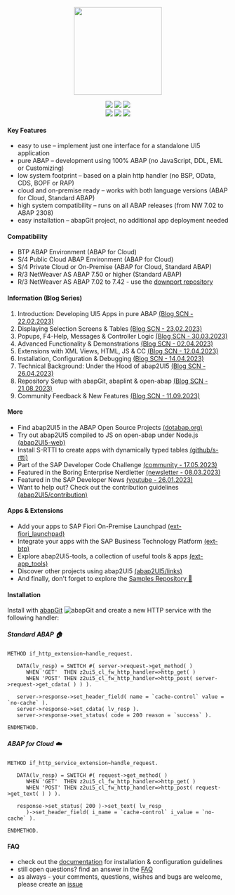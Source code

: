 <p align="center"><a href="http://www.abap2ui5.org" target="_blank"><img src="https://github.com/abap2UI5/abap2UI5/assets/102328295/52ac0bb6-a219-4e9d-9e4f-62698dab3063" width="200"></a></p>

<p align="center">
<a href="https://github.com/abap2ui5/abap2ui5/releases/"><img src="https://img.shields.io/github/v/release/abap2ui5/abap2ui5"></a>
<a href="https://opensource.org/licenses/MIT"><img src="https://img.shields.io/badge/License-MIT-yellow.svg"></a>
<a href="https://abaplint.app/stats/abap2UI5/abap2UI5"><img src="https://img.shields.io/badge/tested_with-abaplint-green"></a>
   <br>
<a href="https://github.com/abap2UI5/abap2UI5/issues/306"><img src="https://img.shields.io/badge/PRs-welcome-green"></a>
<a href="https://github.com/abap2UI5/abap2UI5/graphs/contributors"><img src="https://img.shields.io/github/contributors/abap2ui5/abap2ui5"></a>
<a href="https://twitter.com/abap2UI5"><img src="https://img.shields.io/twitter/follow/abap2UI5"></a>
</p>

#### Key Features
* easy to use – implement just one interface for a standalone UI5 application
* pure ABAP – development using 100% ABAP (no JavaScript, DDL, EML or Customizing)
* low system footprint – based on a plain http handler (no BSP, OData, CDS, BOPF or RAP)
* cloud and on-premise ready – works with both language versions (ABAP for Cloud, Standard ABAP)
* high system compatibility – runs on all ABAP releases (from NW 7.02 to ABAP 2308)
* easy installation – abapGit project, no additional app deployment needed

#### Compatibility
* BTP ABAP Environment (ABAP for Cloud)
* S/4 Public Cloud ABAP Environment (ABAP for Cloud)
* S/4 Private Cloud or On-Premise (ABAP for Cloud, Standard ABAP)
* R/3 NetWeaver AS ABAP 7.50 or higher (Standard ABAP)
* R/3 NetWeaver AS ABAP 7.02 to 7.42 - use the [downport repository](https://github.com/abap2UI5/abap2UI5-downport)

#### Information (Blog Series)
1. Introduction: Developing UI5 Apps in pure ABAP [(Blog SCN - 22.02.2023)](https://blogs.sap.com/2023/02/22/abap2ui5-development-of-ui5-apps-in-pure-abap-1-3/)<br>
2. Displaying Selection Screens & Tables [(Blog SCN - 23.02.2023)](https://blogs.sap.com/2023/02/22/abap2ui5-output-of-lists-and-tables-toolbar-and-editable-2-3/)<br>
3. Popups, F4-Help, Messages & Controller Logic [(Blog SCN - 30.03.2023)](https://blogs.sap.com/2023/03/30/abap2ui5-3-4-flow-logic-pop-ups-f4-help/)<br>
4. Advanced Functionality & Demonstrations [(Blog SCN - 02.04.2023)](https://blogs.sap.com/2023/04/02/abap2ui5-4-5-additional-features-demos/)<br>
5. Extensions with XML Views, HTML, JS & CC [(Blog SCN - 12.04.2023)](https://blogs.sap.com/2023/04/12/abap2ui5-5-6-extensions-with-xml-views-html-js-custom-controls/)<br>
6. Installation, Configuration & Debugging [(Blog SCN - 14.04.2023)](https://blogs.sap.com/2023/04/14/abap2ui5-6-7-installation-configuration-debugging/)<br>
7. Technical Background: Under the Hood of abap2UI5 [(Blog SCN - 26.04.2023)](https://blogs.sap.com/2023/04/26/abap2ui5-7-7-technical-background-under-the-hood-of-abap2ui5/)<br>
8. Repository Setup with abapGit, abaplint & open-abap [(Blog SCN - 21.08.2023)](https://blogs.sap.com/2023/08/21/abap2ui5-a1-repository-setup-with-abapgit-abaplint-open-abap/)<br>
9. Community Feedback & New Features [(Blog SCN - 11.09.2023)](https://blogs.sap.com/2023/09/11/abap2ui5-a2-community-feedback-new-features/)<br>

#### More
* Find abap2UI5 in the ABAP Open Source Projects [(dotabap.org)](https://dotabap.org/)
* Try out abap2UI5 compiled to JS on open-abap under Node.js [(abap2UI5-web)](https://twitter.com/LarsHvam/status/1648575595897405446)
* Install S-RTTI to create apps with dynamically typed tables [(github/s-rtti)](https://github.com/sandraros/S-RTTI)
* Part of the SAP Developer Code Challenge [(community - 17.05.2023)](https://groups.community.sap.com/t5/application-development/sap-developer-code-challenge-open-source-abap-week-2/m-p/260727#M1372)
* Featured in the Boring Enterprise Nerdletter [(newsletter - 08.03.2023)](https://boringenterprisenerds.substack.com/p/34-abap2ui5-sap-cva-burnout-c2c-shortwave)
* Featured in the SAP Developer News [(youtube - 26.01.2023)](https://www.youtube.com/watch?v=6BDK55xYttM)
* Want to help out? Check out the contribution guidelines [(abap2UI5/contribution)](https://github.com/abap2UI5/abap2UI5-documentation/blob/main/CONTRIBUTING.md)

#### Apps & Extensions
* Add your apps to SAP Fiori On-Premise Launchpad [(ext-fiori_launchpad)](https://github.com/abap2UI5/ext-service_integration)
* Integrate your apps with the SAP Business Technology Platform [(ext-btp)](https://github.com/abap2UI5/ext-business_technology_platform)
* Explore abap2UI5-tools, a collection of useful tools & apps [(ext-app_tools)](https://github.com/abap2UI5/app-tools)
* Discover other projects using abap2UI5 [(abap2UI5/links)](https://github.com/abap2UI5/abap2UI5-documentation/blob/main/docs/links.md)
* And finally, don't forget to explore the [Samples Repository 🧭](https://github.com/abap2UI5/abap2UI5-samples) 

#### Installation
Install with [abapGit](https://abapgit.org) ![abapGit](https://docs.abapgit.org/img/favicon.png) and create a new HTTP service with the following handler:
##### Standard ABAP  🏠
```abap
METHOD if_http_extension~handle_request.

   DATA(lv_resp) = SWITCH #( server->request->get_method( )
      WHEN 'GET'  THEN z2ui5_cl_fw_http_handler=>http_get( )
      WHEN 'POST' THEN z2ui5_cl_fw_http_handler=>http_post( server->request->get_cdata( ) ) ).

   server->response->set_header_field( name = `cache-control` value = `no-cache` ).
   server->response->set_cdata( lv_resp ).
   server->response->set_status( code = 200 reason = `success` ).

ENDMETHOD.
```
##### ABAP for Cloud  :cloud:
```abap
METHOD if_http_service_extension~handle_request.

   DATA(lv_resp) = SWITCH #( request->get_method( )
      WHEN 'GET'  THEN z2ui5_cl_fw_http_handler=>http_get( )
      WHEN 'POST' THEN z2ui5_cl_fw_http_handler=>http_post( request->get_text( ) ) ).

   response->set_status( 200 )->set_text( lv_resp
      )->set_header_field( i_name = `cache-control` i_value = `no-cache` ).

ENDMETHOD.
```
#### FAQ
* check out the [documentation](https://github.com/abap2UI5/abap2UI5-documentation/) for installation & configuration guidelines
* still open questions? find an answer in the [FAQ](https://github.com/abap2UI5/abap2UI5-documentation/blob/main/docs/faq.md)
* as always - your comments, questions, wishes and bugs are welcome, please create an [issue](https://github.com/abap2UI5/abap2UI5/issues)
